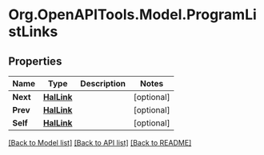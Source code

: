 
# Org.OpenAPITools.Model.ProgramListLinks

## Properties

Name | Type | Description | Notes
------------ | ------------- | ------------- | -------------
**Next** | [**HalLink**](HalLink.md) |  | [optional] 
**Prev** | [**HalLink**](HalLink.md) |  | [optional] 
**Self** | [**HalLink**](HalLink.md) |  | [optional] 

[[Back to Model list]](../README.md#documentation-for-models)
[[Back to API list]](../README.md#documentation-for-api-endpoints)
[[Back to README]](../README.md)

